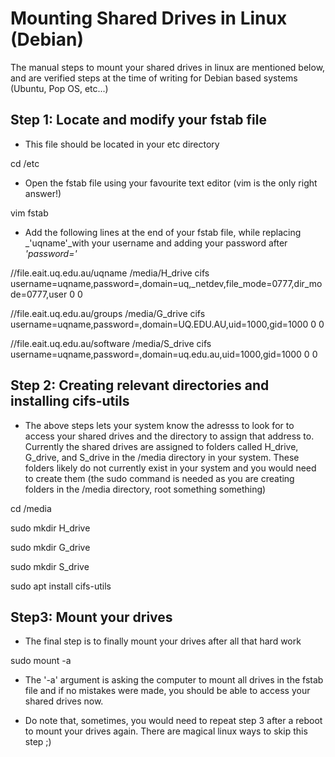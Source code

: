 # Mounting Shared Drives in Linux (Debian)

The manual steps to mount your shared drives in linux are mentioned below, and are verified steps at the time of writing for Debian based systems (Ubuntu, Pop OS, etc...)

## Step 1: Locate and modify your fstab file

- This file should be located in your etc directory

cd /etc

- Open the fstab file using your favourite text editor (vim is the only right answer!)

vim fstab

- Add the following lines at the end of your fstab file, while replacing _'uqname'_with your username and adding your password after _'password='_

//file.eait.uq.edu.au/uqname /media/H_drive cifs  username=uqname,password=,domain=uq,_netdev,file_mode=0777,dir_mode=0777,user 0 0

//file.eait.uq.edu.au/groups /media/G_drive cifs username=uqname,password=,domain=UQ.EDU.AU,uid=1000,gid=1000 0 0

//file.eait.uq.edu.au/software /media/S_drive cifs   username=uqname,password=,domain=uq.edu.au,uid=1000,gid=1000 0 0

## Step 2: Creating relevant directories and installing cifs-utils
- The above steps lets your system know the adresss to look for to access your shared drives and the directory to assign that address to. Currently the shared drives are assigned to folders called H_drive, G_drive, and S_drive in the /media directory in your system. These folders likely do not currently exist in your system and you would need to create them (the sudo command is needed as you are creating folders in the /media directory, root something something)

cd /media

sudo mkdir H_drive

sudo mkdir G_drive

sudo mkdir S_drive

sudo apt install cifs-utils

## Step3: Mount your drives
- The final step is to finally mount your drives after all that hard work

sudo mount -a

- The '-a' argument is asking the computer to mount all drives in the fstab file and if no mistakes were made, you should be able to access your shared drives now.

- Do note that, sometimes, you would need to repeat step 3 after a reboot to mount your drives again. There are magical linux ways to skip this step ;)